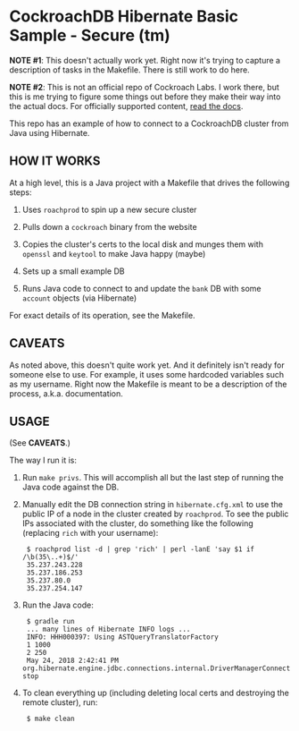 # CockroachDB Hibernate Basic Sample - Secure (tm)

**NOTE #1**: This doesn't actually work yet.  Right now it's trying to
capture a description of tasks in the Makefile.  There is still work
to do here.

**NOTE #2**: This is not an official repo of Cockroach Labs.  I work
there, but this is me trying to figure some things out before they
make their way into the actual docs.  For officially supported
content, [read the docs](https://www.cockroachlabs.com/docs).

This repo has an example of how to connect to a CockroachDB cluster
from Java using Hibernate.

## HOW IT WORKS

At a high level, this is a Java project with a Makefile that drives
the following steps:

1. Uses `roachprod` to spin up a new secure cluster

2. Pulls down a `cockroach` binary from the website

3. Copies the cluster's certs to the local disk and munges them with
   `openssl` and `keytool` to make Java happy (maybe)

4. Sets up a small example DB

5. Runs Java code to connect to and update the `bank` DB with some
   `account` objects (via Hibernate)

For exact details of its operation, see the Makefile.

## CAVEATS

As noted above, this doesn't quite work yet.  And it definitely isn't ready for
someone else to use.  For example, it uses some hardcoded variables
such as my username.  Right now the Makefile is meant to be a
description of the process, a.k.a. documentation.

## USAGE

(See **CAVEATS**.)

The way I run it is:

1. Run `make privs`.  This will accomplish all but the last step of
   running the Java code against the DB.

2. Manually edit the DB connection string in `hibernate.cfg.xml` to
   use the public IP of a node in the cluster created by `roachprod`.
   To see the public IPs associated with the cluster, do something
   like the following (replacing `rich` with your username):

        $ roachprod list -d | grep 'rich' | perl -lanE 'say $1 if /\b(35\..+)$/'
        35.237.243.228
        35.237.186.253
        35.237.80.0
        35.237.254.147

3. Run the Java code:

        $ gradle run
        ... many lines of Hibernate INFO logs ...
        INFO: HHH000397: Using ASTQueryTranslatorFactory
        1 1000
        2 250
        May 24, 2018 2:42:41 PM org.hibernate.engine.jdbc.connections.internal.DriverManagerConnectionProviderImpl stop

4. To clean everything up (including deleting local certs and
   destroying the remote cluster), run:

        $ make clean
